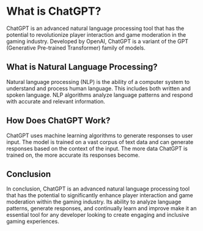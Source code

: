 What is ChatGPT?
==================================================

ChatGPT is an advanced natural language processing tool that has the potential to revolutionize player interaction and game moderation in the gaming industry. Developed by OpenAI, ChatGPT is a variant of the GPT (Generative Pre-trained Transformer) family of models.

What is Natural Language Processing?
------------------------------------

Natural language processing (NLP) is the ability of a computer system to understand and process human language. This includes both written and spoken language. NLP algorithms analyze language patterns and respond with accurate and relevant information.

How Does ChatGPT Work?
----------------------

ChatGPT uses machine learning algorithms to generate responses to user input. The model is trained on a vast corpus of text data and can generate responses based on the context of the input. The more data ChatGPT is trained on, the more accurate its responses become.

Conclusion
----------

In conclusion, ChatGPT is an advanced natural language processing tool that has the potential to significantly enhance player interaction and game moderation within the gaming industry. Its ability to analyze language patterns, generate responses, and continually learn and improve make it an essential tool for any developer looking to create engaging and inclusive gaming experiences.
